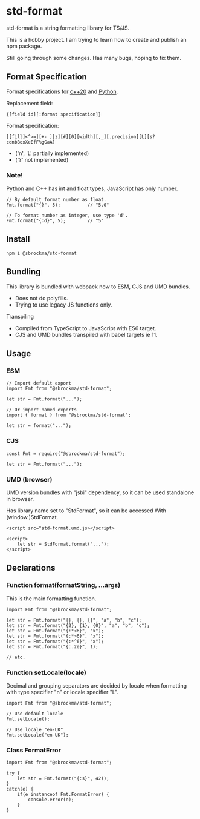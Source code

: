 # std-format

std-format is a string formatting library for TS/JS.

This is a hobby project. I am trying to learn how to create and publish an npm package. 

Still going through some changes. Has many bugs, hoping to fix them.

## Format Specification

Format specifications for
[c++20](https://en.cppreference.com/w/cpp/utility/format/spec) and
[Python](https://docs.python.org/3/library/string.html#formatspec).

Replacement field:
    
    {[field id][:format specification]}

Format specification:
    
    [[fill]<^>=][+- ][z][#][0][width][,_][.precision][L][s?cdnbBoxXeEfF%gGaA]

- ('n', 'L' partially implemented)
- ('?' not implemented)

### Note!
Python and C++ has int and float types, JavaScript has only number.

    // By default format number as float.
    Fmt.format("{}", 5);          // "5.0"

    // To format number as integer, use type 'd'.
    Fmt.format("{:d}", 5);        // "5"

## Install

    npm i @sbrockma/std-format

## Bundling

This library is bundled with webpack now to ESM, CJS and UMD bundles.

- Does not do polyfills.
- Trying to use legacy JS functions only.

Transpiling
- Compiled from TypeScript to JavaScript with ES6 target.
- CJS and UMD bundles transpiled with babel targets ie 11.

## Usage

### ESM
    // Import default export
    import Fmt from "@sbrockma/std-format";

    let str = Fmt.format("...");

    // Or import named exports
    import { format } from "@sbrockma/std-format";

    let str = format("...");

### CJS
    const Fmt = require("@sbrockma/std-format");
    
    let str = Fmt.format("...");

### UMD (browser)
UMD version bundles with "jsbi" dependency, so it can be used standalone in browser.

Has library name set to "StdFormat", so it can be accessed With (window.)StdFormat.

    <script src="std-format.umd.js></script>
    
    <script>
        let str = StdFormat.format("...");
    </script>

## Declarations

### Function format(formatString, ...args)

This is the main formatting function.

    import Fmt from "@sbrockma/std-format";

    let str = Fmt.format("{}, {}, {}", "a", "b", "c");
    let str = Fmt.format("{2}, {1}, {0}", "a", "b", "c");
    let str = Fmt.format("{:*<6}", "x");
    let str = Fmt.format("{:*>6}", "x");
    let str = Fmt.format("{:*^6}", "x");
    let str = Fmt.format("{:.2e}", 1);

    // etc.

### Function setLocale(locale)

Decimal and grouping separators are decided by locale when formatting with type specifier "n" or locale specifier "L".

    import Fmt from "@sbrockma/std-format";

    // Use default locale
    Fmt.setLocale();

    // Use locale "en-UK"
    Fmt.setLocale("en-UK");

### Class FormatError

    import Fmt from "@sbrockma/std-format";

    try {
        let str = Fmt.format("{:s}", 42));
    } 
    catch(e) {
        if(e instanceof Fmt.FormatError) {
            console.error(e);
        }
    }
